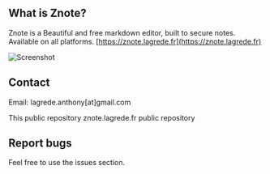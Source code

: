 ## What is Znote?
Znote is a Beautiful and free markdown editor, built to secure notes.
Available on all platforms.
[https://znote.lagrede.fr](https://znote.lagrede.fr)

![Screenshot](https://github.com/alagrede/znote-app/blob/master/screenshot-github.png)

## Contact
Email: lagrede.anthony[at]gmail.com

This public repository
znote.lagrede.fr public repository

## Report bugs
Feel free to use the issues section.

